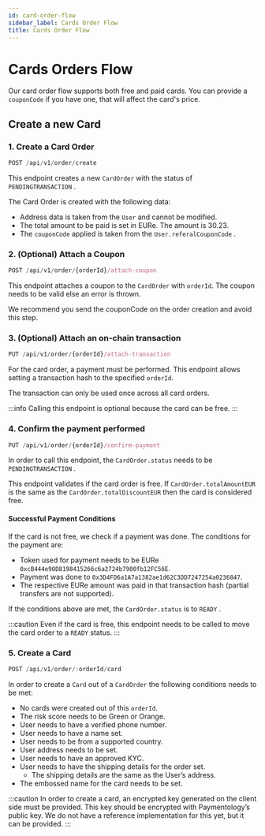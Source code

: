```yaml
---
id: card-order-flow
sidebar_label: Cards Order Flow 
title: Cards Order Flow
---
```


# Cards Orders Flow 

Our card order flow supports both free and paid cards. 
You can provide a `couponCode` if you have one, that will affect the card's price. 


## Create a new Card 

### 1. Create a Card Order

```jsx
POST /api/v1/order/create
```

This endpoint creates a new `CardOrder` with the status of `PENDINGTRANSACTION` .

The Card Order is created with the following data:

- Address data is taken from the `User` and cannot be modified.
- The total amount to be paid is set in EURe. The amount is 30.23.
- The `couponCode` applied is taken from the `User.referalCouponCode` . 

### 2. (Optional) Attach a Coupon

```jsx
POST /api/v1/order/{orderId}/attach-coupon
```

This endpoint attaches a coupon to the `CardOrder` with `orderId`.
The coupon needs to be valid else an error is thrown.

We recommend you send the couponCode on the order creation and avoid this step. 

### 3. (Optional) Attach an on-chain transaction

```jsx
PUT /api/v1/order/{orderId}/attach-transaction
```

For the card order, a payment must be performed. This endpoint allows setting a transaction hash to the specified `orderId`.

The transaction can only be used once across all card orders.

:::info 
Calling this endpoint is optional because the card can be free.
::: 


### 4. Confirm the payment performed

```jsx
PUT /api/v1/order/{orderId}/confirm-payment
```

In order to call this endpoint, the `CardOrder.status` needs to be `PENDINGTRANSACTION` .

This endpoint validates if the card order is free. If `CardOrder.totalAmountEUR` is the same as the `CardOrder.totalDiscountEUR` then the card is considered free. 

#### Successful Payment Conditions

If the card is not free, we check if a payment was done. The conditions for the payment are:

- Token used for payment needs to be EURe `0xcB444e90D8198415266c6a2724b7900fb12FC56E`.
- Payment was done to `0x3D4FD6a1A7a1382ae1d62C3DD7247254a0236847`.
- The respective EURe amount was paid in that transaction hash (partial transfers are not supported).

If the conditions above are met, the `CardOrder.status` is to `READY` .

:::caution 
Even if the card is free, this endpoint needs to be called to move the card order to a `READY` status.
::: 

### 5. Create a Card

```jsx
POST /api/v1/order/:orderId/card
```

In order to create a `Card` out of a `CardOrder` the following conditions needs to be met:

- No cards were created out of this `orderId`.
- The risk score needs to be Green or Orange.
- User needs to have a verified phone number.
- User needs to have a name set.
- User needs to be from a supported country.
- User address needs to be set.
- User needs to have an approved KYC.
- User needs to have the shipping details for the order set.
    - The shipping details are the same as the User’s address.
- The embossed name for the card needs to be set.

:::caution
In order to create a card, an encrypted key generated on the client side must be provided. 
This key should be encrypted with Paymentology’s public key.
We do not have a reference implementation for this yet, but it can be provided.
::: 

